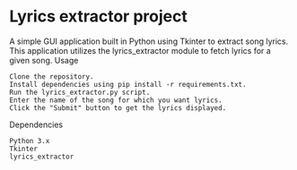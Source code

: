 # Lyrics extractor project
A simple GUI application built in Python using Tkinter to extract song lyrics. This application utilizes the lyrics_extractor module to fetch lyrics for a given song.
Usage

    Clone the repository.
    Install dependencies using pip install -r requirements.txt.
    Run the lyrics_extractor.py script.
    Enter the name of the song for which you want lyrics.
    Click the "Submit" button to get the lyrics displayed.

Dependencies

    Python 3.x
    Tkinter
    lyrics_extractor
